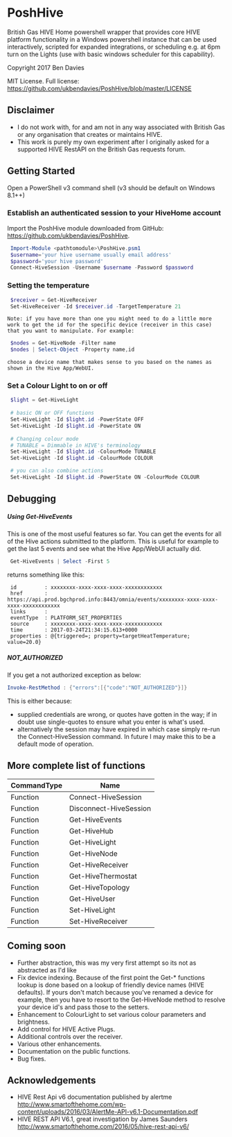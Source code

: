 # PoshHive
British Gas HIVE Home powershell wrapper that provides core HIVE platform functionality in a Windows powershell instance
that can be used interactively, scripted for expanded integrations, or scheduling e.g. at 6pm turn on the Lights (use with 
basic windows scheduler for this capability).

Copyright 2017 Ben Davies

MIT License. Full license: https://github.com/ukbendavies/PoshHive/blob/master/LICENSE

## Disclaimer
- I do not work with, for and am not in any way associated with British Gas or any organisation that creates or maintains HIVE. 
- This work is purely my own experiment after I originally asked for a supported HIVE RestAPI on the British Gas requests forum.

## Getting Started
Open a PowerShell v3 command shell (v3 should be default on Windows 8.1++)
 
### Establish an authenticated session to your HiveHome account
Import the PoshHive module downloaded from GitHub: https://github.com/ukbendavies/PoshHive.

   ```powershell
    Import-Module <pathtomodule>\PoshHive.psm1
    $username='your hive username usually email address'
    $password='your hive password'
    Connect-HiveSession -Username $username -Password $password
   ```

### Setting the temperature

   ```powershell
    $receiver = Get-HiveReceiver
    Set-HiveReceiver -Id $receiver.id -TargetTemperature 21
   ```
    Note: if you have more than one you might need to do a little more 
    work to get the id for the specific device (receiver in this case) 
    that you want to manipulate. For example: 

   ```powershell
    $nodes = Get-HiveNode -Filter name
    $nodes | Select-Object -Property name,id
   ```
    choose a device name that makes sense to you based on the names as 
    shown in the Hive App/WebUI.


### Set a Colour Light to on or off

   ```powershell
    $light = Get-HiveLight
    
    # basic ON or OFF functions
    Set-HiveLight -Id $light.id -PowerState OFF
    Set-HiveLight -Id $light.id -PowerState ON
    
    # Changing colour mode
    # TUNABLE = Dimmable in HIVE's terminology
    Set-HiveLight -Id $light.id -ColourMode TUNABLE
    Set-HiveLight -Id $light.id -ColourMode COLOUR
   
    # you can also combine actions
    Set-HiveLight -Id $light.id -PowerState ON -ColourMode COLOUR
   ```

## Debugging

##### Using Get-HiveEvents
This is one of the most useful features so far. You can get the events
for all of the Hive actions submitted to the platform. This is useful for example
to get the last 5 events and see what the Hive App/WebUI actually did.

   ```powershell
    Get-HiveEvents | Select -First 5
   ```
   returns something like this:
   
   ```
    id         : xxxxxxxx-xxxx-xxxx-xxxx-xxxxxxxxxxxx
    href       : https://api.prod.bgchprod.info:8443/omnia/events/xxxxxxxx-xxxx-xxxx-xxxx-xxxxxxxxxxxx
    links      :
    eventType  : PLATFORM_SET_PROPERTIES
    source     : xxxxxxxx-xxxx-xxxx-xxxx-xxxxxxxxxxxx
    time       : 2017-03-24T21:34:15.613+0000
    properties : @{triggered=; property=targetHeatTemperature; value=20.0}
   ```

##### NOT_AUTHORIZED 
If you get a not authorized exception as below:
```powershell
Invoke-RestMethod : {"errors":[{"code":"NOT_AUTHORIZED"}]}
```
This is either because: 
- supplied credentials are wrong, or quotes have gotten in the way; if
in doubt use single-quotes to ensure what you enter is what's used. 
- alternatively the session may have expired in which case simply re-run the 
  Connect-HiveSession command. In future I may make this to be a default mode 
  of operation.


## More complete list of functions

CommandType | Name
--- | --- 
   Function |  Connect-HiveSession
   Function |  Disconnect-HiveSession
   Function |  Get-HiveEvents
   Function |  Get-HiveHub
   Function |  Get-HiveLight
   Function |  Get-HiveNode
   Function |  Get-HiveReceiver
   Function |  Get-HiveThermostat
   Function |  Get-HiveTopology
   Function |  Get-HiveUser
   Function |  Set-HiveLight
   Function |  Set-HiveReceiver

## Coming soon
- Further abstraction, this was my very first attempt so its not as abstracted as I'd like
- Fix device indexing. Because of the first point the Get-* functions lookup is done based 
  on a lookup of friendly device names (HIVE defaults). If yours don't match because you've
  renamed a device for example, then you have to resort to the Get-HiveNode method to resolve
  your device id's and pass those to the setters.
- Enhancement to ColourLight to set various colour parameters and brightness.
- Add control for HIVE Active Plugs.
- Additional controls over the receiver.
- Various other enhancements.
- Documentation on the public functions.
- Bug fixes.

## Acknowledgements
- HIVE Rest Api v6 documentation published by alertme
  http://www.smartofthehome.com/wp-content/uploads/2016/03/AlertMe-API-v6.1-Documentation.pdf
- HIVE REST API V6.1, great investigation by James Saunders
  http://www.smartofthehome.com/2016/05/hive-rest-api-v6/

